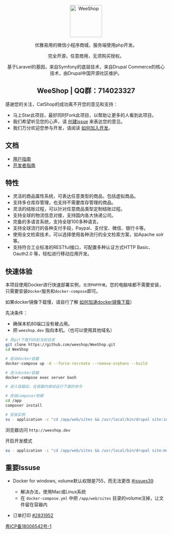 <p align="center"><a href="https://www.weeshop.org" target="_blank" rel="noopener noreferrer"><img width="100" src="https://avatars2.githubusercontent.com/u/50817500?s=400&u=4014b477b48c6c8a517a0231592a685e019ae807&v=4" alt="WeeShop"></a></p>

<p align="center">优雅易用的微信小程序商城，服务端使用php开发。 </p>
<p align="center">完全开源，任意商用，无须购买授权。</p>
<p align="center">基于Laravel的基因，来自Symfony的底层技术，来自Drupal Commerce的核心技术，由Drupal中国开源社区维护。</p>


<h2 align="center"> WeeShop | QQ群：714023327</h2>

感谢您的关注，CatShop的成功离不开您的意见和支持：
- 马上Star此项目，最好同时Fork此项目，以帮助让更多的人看到此项目。
- 我们希望听见您的心声，请 [创建issue](https://github.com/weeshop/WeeShop/issues/new) 来表达您的意见。
- 我们万分欢迎您参与开发，请阅读 [如何加入开发]()。 

## 文档
- [用户指南](docs/user-guide/index.md)
- [开发者指南](docs/dev-guide/index.md)

## 特性
- 灵活的商品属性系统，可表达任意类型的商品，包括虚拟商品。
- 支持多仓库存管理，也支持不需要库存管理的商品。
- 灵活的结账过程，可以针对任意商品类型定制结账过程。
- 支持全球的物流信息对接，支持国内各大快递公司。
- 完备的多语言系统，支持全球100多种语言。
- 支持全球流行的各种支付手段，Paypal、支付宝、微信、银行卡等。
- 使用全文检索技术，可以选择使用各种流行的全文检索方案，如Apache solr等。
- 支持符合工业标准的RESTful接口，可配置多种认证方式HTTP Basic、Oauth2.0 等，轻松进行移动应用开发。

## 快速体验

本项目使用Docker进行快速部署实例，`无须PHP环境`，您的电脑啥都不需要安装，只需要安装`Docker`服务和`docker-compose`即可。

如果docker镜像下载慢，请自行了解 [如何加速docker镜像下载](https://www.baidu.com/s?wd=docker%E5%8A%A0%E9%80%9F)）

先决条件：
- 确保本机80端口没有被占用。
- 把 `weeshop.dev` 指向本机。（也可以使用其他域名）

```bash
# 用git下载代码到当前目录
git clone https://github.com/weeshop/WeeShop.git
cd WeeShop

# 启动docker容器
docker-compose up -d --force-recreate --remove-orphans --build

# 进入docker容器
docker-compose exec server bash

# 进入容器后，在容器内继续运行下面的命令

# 安装composer依赖
cd /app
composer install

# 安装实例
su - application -c "cd /app/web/sites && /usr/local/bin/drupal site:install catshop --langcode='en'  --db-type='mysql'  --db-host='db'  --db-name='drupal'  --db-user='root'  --db-pass='123'  --db-port='3306'  --site-name='CatShop'  --site-mail='164713332@qq.com'  --account-name='admin'  --account-mail='164713332@qq.com'  --account-pass='123'"
```

浏览器访问 `http://weeshop.dev`

开启开发模式
```bash
su - application -c "cd /app/web/sites && /usr/local/bin/drupal site:mode -vvv dev"
```

## 重要Issuse 
- Docker for windows, volume默认权限是755，而无法更改 [#issues39](https://github.com/docker/for-win/issues/39)
  
  - 解决办法，使用Mac或Linux系统
  - 在 `docker-compose.yml` 中把 `/app/web/sites` 目录的volume注掉，让文件留在容器内

- 订单打印 [#2831952](https://www.drupal.org/project/commerce/issues/2831952)



[粤ICP备18006542号-1](http://www.beian.miit.gov.cn)
